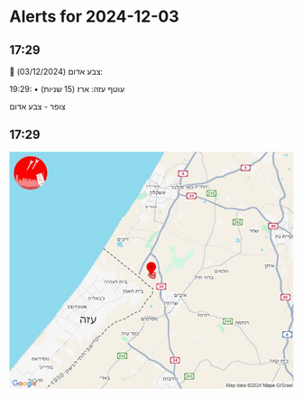 # Alerts for 2024-12-03

## 17:29

🔴 צבע אדום (03/12/2024):

19:29:
• עוטף עזה: ארז (15 שניות)

צופר - צבע אדום

## 17:29

![Photo](images/38087.jpg)


